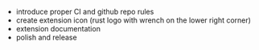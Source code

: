 * introduce proper CI and github repo rules
* create extension icon (rust logo with wrench on the lower right corner)
* extension documentation
* polish and release